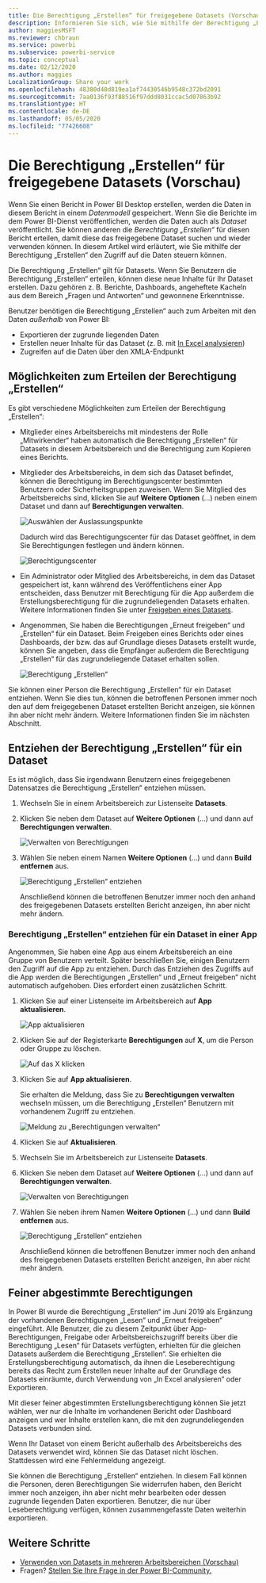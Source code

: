 ```yaml
---
title: Die Berechtigung „Erstellen“ für freigegebene Datasets (Vorschau)
description: Informieren Sie sich, wie Sie mithilfe der Berechtigung „Erstellen“ den Zugriff auf die Daten steuern können.
author: maggiesMSFT
ms.reviewer: chbraun
ms.service: powerbi
ms.subservice: powerbi-service
ms.topic: conceptual
ms.date: 02/12/2020
ms.author: maggies
LocalizationGroup: Share your work
ms.openlocfilehash: 48380d40d819ea1af74430546b9548c372bd2091
ms.sourcegitcommit: 7aa0136f93f88516f97ddd8031ccac5d07863b92
ms.translationtype: HT
ms.contentlocale: de-DE
ms.lasthandoff: 05/05/2020
ms.locfileid: "77426608"
---
```

# <a name="build-permission-for-shared-datasets-preview"></a>Die Berechtigung „Erstellen“ für freigegebene Datasets (Vorschau)

Wenn Sie einen Bericht in Power BI Desktop erstellen, werden die Daten in diesem Bericht in einem *Datenmodell* gespeichert. Wenn Sie die Berichte im dem Power BI-Dienst veröffentlichen, werden die Daten auch als *Dataset* veröffentlicht. Sie können anderen die *Berechtigung „Erstellen“* für diesen Bericht erteilen, damit diese das freigegebene Dataset suchen und wieder verwenden können. In diesem Artikel wird erläutert, wie Sie mithilfe der Berechtigung „Erstellen“ den Zugriff auf die Daten steuern können.

Die Berechtigung „Erstellen“ gilt für Datasets. Wenn Sie Benutzern die Berechtigung „Erstellen“ erteilen, können diese neue Inhalte für Ihr Dataset erstellen. Dazu gehören z. B. Berichte, Dashboards, angeheftete Kacheln aus dem Bereich „Fragen und Antworten“ und gewonnene Erkenntnisse. 

Benutzer benötigen die Berechtigung „Erstellen“ auch zum Arbeiten mit den Daten *außerhalb* von Power BI:

- Exportieren der zugrunde liegenden Daten
- Erstellen neuer Inhalte für das Dataset (z. B. mit [In Excel analysieren](service-analyze-in-excel.md))
- Zugreifen auf die Daten über den XMLA-Endpunkt

## <a name="ways-to-give-build-permission"></a>Möglichkeiten zum Erteilen der Berechtigung „Erstellen“

Es gibt verschiedene Möglichkeiten zum Erteilen der Berechtigung „Erstellen“:

- Mitglieder eines Arbeitsbereichs mit mindestens der Rolle „Mitwirkender“ haben automatisch die Berechtigung „Erstellen“ für Datasets in diesem Arbeitsbereich und die Berechtigung zum Kopieren eines Berichts.
 
- Mitglieder des Arbeitsbereichs, in dem sich das Dataset befindet, können die Berechtigung im Berechtigungscenter bestimmten Benutzern oder Sicherheitsgruppen zuweisen. Wenn Sie Mitglied des Arbeitsbereichs sind, klicken Sie auf **Weitere Optionen** (…) neben einem Dataset und dann auf **Berechtigungen verwalten**.

    ![Auswählen der Auslassungspunkte](media/service-datasets-build-permissions/power-bi-dataset-permissions-new-look.png)

    Dadurch wird das Berechtigungscenter für das Dataset geöffnet, in dem Sie Berechtigungen festlegen und ändern können.

    ![Berechtigungscenter](media/service-datasets-build-permissions/power-bi-dataset-remove-permissions-no-callouts.png)

- Ein Administrator oder Mitglied des Arbeitsbereichs, in dem das Dataset gespeichert ist, kann während des Veröffentlichens einer App entscheiden, dass Benutzer mit Berechtigung für die App außerdem die Erstellungsberechtigung für die zugrundeliegenden Datasets erhalten. Weitere Informationen finden Sie unter [Freigeben eines Datasets](service-datasets-share.md).

- Angenommen, Sie haben die Berechtigungen „Erneut freigeben“ und „Erstellen“ für ein Dataset. Beim Freigeben eines Berichts oder eines Dashboards, der bzw. das auf Grundlage dieses Datasets erstellt wurde, können Sie angeben, dass die Empfänger außerdem die Berechtigung „Erstellen“ für das zugrundeliegende Dataset erhalten sollen.

    ![Berechtigung „Erstellen“](media/service-datasets-build-permissions/power-bi-share-report-allow-users.png)

Sie können einer Person die Berechtigung „Erstellen“ für ein Dataset entziehen. Wenn Sie dies tun, können die betroffenen Personen immer noch den auf dem freigegebenen Dataset erstellten Bericht anzeigen, sie können ihn aber nicht mehr ändern. Weitere Informationen finden Sie im nächsten Abschnitt.

## <a name="remove-build-permission-for-a-dataset"></a>Entziehen der Berechtigung „Erstellen“ für ein Dataset

Es ist möglich, dass Sie irgendwann Benutzern eines freigegebenen Datensatzes die Berechtigung „Erstellen“ entziehen müssen. 

1. Wechseln Sie in einem Arbeitsbereich zur Listenseite **Datasets**. 
1. Klicken Sie neben dem Dataset auf **Weitere Optionen** (...) und dann auf **Berechtigungen verwalten**.

    ![Verwalten von Berechtigungen](media/service-datasets-build-permissions/power-bi-dataset-permissions-new-look.png)

1. Wählen Sie neben einem Namen **Weitere Optionen**  (...) und dann **Build entfernen** aus.

    ![Berechtigung „Erstellen“ entziehen](media/service-datasets-build-permissions/power-bi-dataset-remove-build-permissions.png)

    Anschließend können die betroffenen Benutzer immer noch den anhand des freigegebenen Datasets erstellten Bericht anzeigen, ihn aber nicht mehr ändern.

### <a name="remove-build-permission-for-a-dataset-in-an-app"></a>Berechtigung „Erstellen“ entziehen für ein Dataset in einer App

Angenommen, Sie haben eine App aus einem Arbeitsbereich an eine Gruppe von Benutzern verteilt. Später beschließen Sie, einigen Benutzern den Zugriff auf die App zu entziehen. Durch das Entziehen des Zugriffs auf die App werden die Berechtigungen „Erstellen“ und „Erneut freigeben“ nicht automatisch aufgehoben. Dies erfordert einen zusätzlichen Schritt. 

1. Klicken Sie auf einer Listenseite im Arbeitsbereich auf **App aktualisieren**. 

    ![App aktualisieren](media/service-datasets-build-permissions/power-bi-app-update.png)

1. Klicken Sie auf der Registerkarte **Berechtigungen** auf **X**, um die Person oder Gruppe zu löschen. 

    ![Auf das X klicken](media/service-datasets-build-permissions/power-bi-app-delete-user.png)
1. Klicken Sie auf **App aktualisieren**.

    Sie erhalten die Meldung, dass Sie zu **Berechtigungen verwalten** wechseln müssen, um die Berechtigung „Erstellen“ Benutzern mit vorhandenem Zugriff zu entziehen. 

    ![Meldung zu „Berechtigungen verwalten“](media/service-datasets-build-permissions/power-bi-dataset-app-remove-message.png)

1. Klicken Sie auf **Aktualisieren**.

1. Wechseln Sie im Arbeitsbereich zur Listenseite **Datasets**. 
1. Klicken Sie neben dem Dataset auf **Weitere Optionen** (...) und dann auf **Berechtigungen verwalten**.

    ![Verwalten von Berechtigungen](media/service-datasets-build-permissions/power-bi-dataset-permissions-new-look.png)

1. Wählen Sie neben ihrem Namen **Weitere Optionen**  (...) und dann **Build entfernen** aus.

    ![Berechtigung „Erstellen“ entziehen](media/service-datasets-build-permissions/power-bi-dataset-remove-build-permissions.png)

    Anschließend können die betroffenen Benutzer immer noch den anhand des freigegebenen Datasets erstellten Bericht anzeigen, ihn aber nicht mehr ändern.

## <a name="more-granular-permissions"></a>Feiner abgestimmte Berechtigungen

In Power BI wurde die Berechtigung „Erstellen“ im Juni 2019 als Ergänzung der vorhandenen Berechtigungen „Lesen“ und „Erneut freigeben“ eingeführt. Alle Benutzer, die zu diesem Zeitpunkt über App-Berechtigungen, Freigabe oder Arbeitsbereichszugriff bereits über die Berechtigung „Lesen“ für Datasets verfügten, erhielten für die gleichen Datasets außerdem die Berechtigung „Erstellen“. Sie erhielten die Erstellungsberechtigung automatisch, da ihnen die Leseberechtigung bereits das Recht zum Erstellen neuer Inhalte auf der Grundlage des Datasets einräumte, durch Verwendung von „In Excel analysieren“ oder Exportieren.

Mit dieser feiner abgestimmten Erstellungsberechtigung können Sie jetzt wählen, wer nur die Inhalte im vorhandenen Bericht oder Dashboard anzeigen und wer Inhalte erstellen kann, die mit den zugrundeliegenden Datasets verbunden sind.

Wenn Ihr Dataset von einem Bericht außerhalb des Arbeitsbereichs des Datasets verwendet wird, können Sie das Dataset nicht löschen. Stattdessen wird eine Fehlermeldung angezeigt.

Sie können die Berechtigung „Erstellen“ entziehen. In diesem Fall können die Personen, deren Berechtigungen Sie widerrufen haben, den Bericht immer noch anzeigen, ihn aber nicht mehr bearbeiten oder dessen zugrunde liegenden Daten exportieren. Benutzer, die nur über Leseberechtigung verfügen, können zusammengefasste Daten weiterhin exportieren. 

## <a name="next-steps"></a>Weitere Schritte

- [Verwenden von Datasets in mehreren Arbeitsbereichen (Vorschau)](service-datasets-across-workspaces.md)
- Fragen? [Stellen Sie Ihre Frage in der Power BI-Community.](https://community.powerbi.com/)

